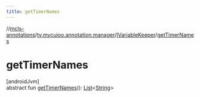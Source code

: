 ```yaml
---
title: getTimerNames
---
```

//[mcls-annotations](../../../index.html)/[tv.mycujoo.annotation.manager](../index.html)/[IVariableKeeper](index.html)/[getTimerNames](get-timer-names.html)



# getTimerNames



[androidJvm]\
abstract fun [getTimerNames](get-timer-names.html)(): [List](https://kotlinlang.org/api/latest/jvm/stdlib/kotlin.collections/-list/index.html)&lt;[String](https://kotlinlang.org/api/latest/jvm/stdlib/kotlin/-string/index.html)&gt;





